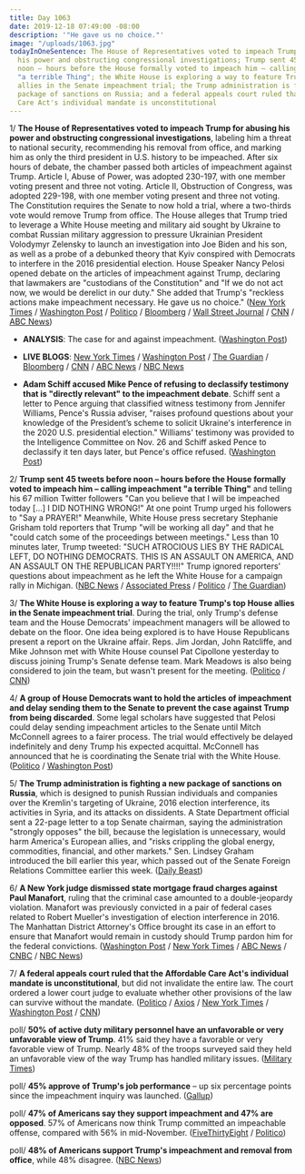 ```yaml
---
title: Day 1063
date: 2019-12-18 07:49:00 -08:00
description: '"He gave us no choice."'
image: "/uploads/1063.jpg"
todayInOneSentence: The House of Representatives voted to impeach Trump for abusing
  his power and obstructing congressional investigations; Trump sent 45 tweets before
  noon – hours before the House formally voted to impeach him – calling impeachment
  "a terrible Thing"; the White House is exploring a way to feature Trump's top House
  allies in the Senate impeachment trial; the Trump administration is fighting a new
  package of sanctions on Russia; and a federal appeals court ruled that the Affordable
  Care Act's individual mandate is unconstitutional
---
```


1/ **The House of Representatives voted to impeach Trump for abusing his power and obstructing congressional investigations**, labeling him a threat to national security, recommending his removal from office, and marking him as only the third president in U.S. history to be impeached. After six hours of debate, the chamber passed both articles of impeachment against Trump. Article I, Abuse of Power, was adopted 230-197, with one member voting present and three not voting. Article II, Obstruction of Congress, was adopted 229-198, with one member voting present and three not voting. The Constitution requires the Senate to now hold a trial, where a two-thirds vote would remove Trump from office. The House alleges that Trump tried to leverage a White House meeting and military aid sought by Ukraine to combat Russian military aggression to pressure Ukrainian President Volodymyr Zelensky to launch an investigation into Joe Biden and his son, as well as a probe of a debunked theory that Kyiv conspired with Democrats to interfere in the 2016 presidential election. House Speaker Nancy Pelosi opened debate on the articles of impeachment against Trump, declaring that lawmakers are "custodians of the Constitution" and "If we do not act now, we would be derelict in our duty." She added that Trump's "reckless actions make impeachment necessary. He gave us no choice." ([New York Times](https://www.nytimes.com/2019/12/18/us/politics/impeachment-vote.html) / [Washington Post](https://www.washingtonpost.com/politics/trump-impeachment-live-updates/2019/12/18/237147e8-2110-11ea-bed5-880264cc91a9_story.html) / [Politico](https://www.politico.com/news/2019/12/18/trump-impeachment-wednesday-house-vote-086512) / [Bloomberg](https://www.bloomberg.com/news/articles/2019-12-18/trump-faces-historic-rebuke-as-house-votes-on-impeachment-today) / [Wall Street Journal](https://www.wsj.com/articles/house-prepares-to-vote-on-impeaching-trump-11576667768) / [CNN](https://www.cnn.com/2019/12/18/politics/house-impeachment-vote/index.html) / [ABC News](https://abcnews.go.com/Politics/house-inches-closer-historic-impeachment-vote-rules-committee/story?id=67766943))

* **ANALYSIS**: The case for and against impeachment. ([Washington Post](https://www.washingtonpost.com/politics/2019/12/18/case-against-impeachment/))

* **LIVE BLOGS**: [New York Times](https://www.nytimes.com/2019/12/18/us/politics/impeachment-vote.html) / [Washington Post](https://www.washingtonpost.com/politics/trump-impeachment-live-updates/2019/12/18/237147e8-2110-11ea-bed5-880264cc91a9_story.html) / [The Guardian](https://www.theguardian.com/us-news/live/2019/dec/18/trump-impeachment-vote-today-live-latest-news-updates-democrats-house) / [Bloomberg](https://www.bloomberg.com/news/articles/2019-12-18/house-ready-to-vote-on-two-trump-articles-impeachment-update) / [CNN](https://www.cnn.com/politics/live-news/impeachment-inquiry-12-18-2019/index.html) / [ABC News](https://abcnews.go.com/Politics/trump-impeachment-vote-live-updates-pelosi-opens-debate/story?id=67787613) / [NBC News](https://www.nbcnews.com/politics/trump-impeachment-inquiry/live-blog/live-updates-house-votes-impeachment-president-trump-n1103576)

* **Adam Schiff accused Mike Pence of refusing to declassify testimony that is "directly relevant" to the impeachment debate**. Schiff sent a letter to Pence arguing that classified witness testimony from Jennifer Williams, Pence's Russia adviser, "raises profound questions about your knowledge of the President’s scheme to solicit Ukraine's interference in the 2020 U.S. presidential election." Williams' testimony was provided to the Intelligence Committee on Nov. 26 and Schiff asked Pence to declassify it ten days later, but Pence's office refused. ([Washington Post](https://www.washingtonpost.com/politics/schiff-says-pences-office-may-have-purposefully-misled-panel-about-contents-his-zelensky-call/2019/12/17/aaea3526-20fd-11ea-86f3-3b5019d451db_story.html))

2/ **Trump sent 45 tweets before noon – hours before the House formally voted to impeach him – calling impeachment "a terrible Thing"** and telling his 67 million Twitter followers "Can you believe that I will be impeached today \[...\] I DID NOTHING WRONG!" At one point Trump urged his followers to "Say a PRAYER!" Meanwhile, White House press secretary Stephanie Grisham told reporters that Trump "will be working all day" and that he "could catch some of the proceedings between meetings." Less than 10 minutes later, Trump tweeted: "SUCH ATROCIOUS LIES BY THE RADICAL LEFT, DO NOTHING DEMOCRATS. THIS IS AN ASSAULT ON AMERICA, AND AN ASSAULT ON THE REPUBLICAN PARTY!!!!" Trump ignored reporters' questions about impeachment as he left the White House for a campaign rally in Michigan. ([NBC News](https://www.nbcnews.com/politics/trump-impeachment-inquiry/trump-impeachment-can-you-believe-n1103701) / [Associated Press](https://apnews.com/df59970ad25ae98e8d0139fd24adcec1) / [Politico](https://www.politico.com/news/2019/12/18/trump-prayer-tweet-impeachment-vote-086912) / [The Guardian](https://www.theguardian.com/us-news/live/2019/dec/18/trump-impeachment-vote-today-live-latest-news-updates-democrats-house?page=with:block-5dfa9f278f087e8308e60b21#block-5dfa9f278f087e8308e60b21))

3/ **The White House is exploring a way to feature Trump's top House allies in the Senate impeachment trial**. During the trial, only Trump's defense team and the House Democrats' impeachment managers will be allowed to debate on the floor. One idea being explored is to have House Republicans present a report on the Ukraine affair. Reps. Jim Jordan, John Ratcliffe, and Mike Johnson met with White House counsel Pat Cipollone yesterday to discuss joining Trump's Senate defense team. Mark Meadows is also being considered to join the team, but wasn't present for the meeting. ([Politico](https://www.politico.com/news/2019/12/17/house-gop-senate-trial-086795) / [CNN](https://www.cnn.com/politics/live-news/impeachment-inquiry-12-18-2019/h_3afb40f5815e2b01b2fe4c078f2abb7a))

4/ **A group of House Democrats want to hold the articles of impeachment and delay sending them to the Senate to prevent the case against Trump from being discarded**. Some legal scholars have suggested that Pelosi could delay sending impeachment articles to the Senate until Mitch McConnell agrees to a fairer process. The trial would effectively be delayed indefinitely and deny Trump his expected acquittal. McConnell has announced that he is coordinating the Senate trial with the White House. ([Politico](https://www.politico.com/news/2019/12/18/trump-impeachment-trial-steny-hoyer-087319) / [Washington Post](https://www.washingtonpost.com/politics/some-house-democrats-push-pelosi-to-withhold-impeachment-articles-delaying-senate-trial/2019/12/18/6e25814a-21c5-11ea-a153-dce4b94e4249_story.html))

5/ **The Trump administration is fighting a new package of sanctions on Russia**, which is designed to punish Russian individuals and companies over the Kremlin's targeting of Ukraine, 2016 election interference, its activities in Syria, and its attacks on dissidents. A State Department official sent a 22-page letter to a top Senate chairman, saying the administration "strongly opposes" the bill, because the legislation is unnecessary, would harm America's European allies, and "risks crippling the global energy, commodities, financial, and other markets." Sen. Lindsey Graham introduced the bill earlier this year, which passed out of the Senate Foreign Relations Committee earlier this week. ([Daily Beast](https://www.thedailybeast.com/trump-administration-battles-new-sanctions-on-russia))

6/ **A New York judge dismissed state mortgage fraud charges against Paul Manafort**, ruling that the criminal case amounted to a double-jeopardy violation. Manafort was previously convicted in a pair of federal cases related to Robert Mueller's investigation of election interference in 2016. The Manhattan District Attorney's Office brought its case in an effort to ensure that Manafort would remain in custody should Trump pardon him for the federal convictions. ([Washington Post](https://www.washingtonpost.com/national-security/paul-manaforts-fraud-case-in-new-york-was-dismissed-blocking-local-prosecutors-effort-to-undercut-a-potential-trump-pardonrdon/2019/12/18/413d334a-21a1-11ea-86f3-3b5019d451db_story.html) / [New York Times](https://www.nytimes.com/2019/12/18/nyregion/paul-manafort-ny-fraud-charges.html) / [ABC News](https://abcnews.go.com/Politics/wireStory/judge-tosses-paul-manaforts-fraud-case-york-67799327) / [CNBC](https://www.cnbc.com/2019/12/18/judge-dismisses-new-york-state-criminal-charges-against-paul-manafort.html) / [NBC News](https://www.nbcnews.com/news/crime-courts/new-york-judge-tosses-state-fraud-case-against-manafort-n1103921))

7/ **A federal appeals court ruled that the Affordable Care Act's individual mandate is unconstitutional**, but did not invalidate the entire law. The court ordered a lower court judge to evaluate whether other provisions of the law can survive without the mandate. ([Politico](https://www.politico.com/news/2019/12/18/court-finds-obamacare-mandate-unconstitutional-sends-case-back-to-lower-court-087389) / [Axios](https://www.axios.com/appeals-court-strikes-down-aca-individual-mandate-8d280f15-8b9d-4ed8-9c55-76569855ab89.html) / [New York Times](https://www.nytimes.com/2019/12/18/health/obamacare-unconstitutional-aca.html) / [Washington Post](https://www.washingtonpost.com/news/politics/wp/2019/12/18/appeals-court-rules-acas-individual-mandate-unconstitutional-asks-lower-court-to-decide-whether-rest-of-law-can-stand-without-it/) / [CNN](https://www.cnn.com/2019/12/18/politics/obamacare-appeal-ruling/index.html))

poll/ **50% of active duty military personnel have an unfavorable or very unfavorable view of Trump**. 41% said they have a favorable or very favorable view of Trump. Nearly 48% of the troops surveyed said they held an unfavorable view of the way Trump has handled military issues. ([Military Times](https://www.militarytimes.com/news/pentagon-congress/2019/12/17/half-of-active-duty-service-members-are-unhappy-with-trump-new-military-times-poll-shows/))

poll/ **45% approve of Trump's job performance** – up six percentage points since the impeachment inquiry was launched. ([Gallup](https://news.gallup.com/poll/271691/trump-approval-inches-support-impeachment-dips.aspx))

poll/ **47% of Americans say they support impeachment and 47% are opposed**. 57% of Americans now think Trump committed an impeachable offense, compared with 56% in mid-November. ([FiveThirtyEight](https://fivethirtyeight.com/features/most-americans-think-theres-enough-evidence-to-impeach-trump/) / [Politico](https://www.politico.com/news/2019/12/18/poll-half-favor-trumps-impeachment-removal-086690))

poll/ **48% of Americans support Trump's impeachment and removal from office**, while 48% disagree. ([NBC News](https://www.nbcnews.com/politics/meet-the-press/nbc-wsj-poll-public-remains-split-trump-s-impeachment-ouster-n1104356))